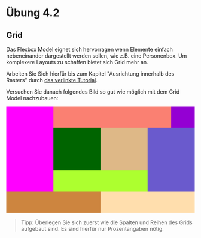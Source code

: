 # Übung 4.2 #

## Grid ##

Das Flexbox Model eignet sich hervorragen wenn Elemente einfach nebeneinander dargestellt werden sollen,
wie z.B. eine Personenbox. Um komplexere Layouts zu schaffen bietet sich Grid mehr an.

Arbeiten Sie Sich hierfür bis zum Kapitel "Ausrichtung innerhalb des Rasters" durch 
[das verlinkte Tutorial](https://blog.kulturbanause.de/2013/12/css-grid-layout-module/).

Versuchen Sie danach folgendes Bild so gut wie möglich mit dem Grid Model nachzubauen:

![Übung 4.2](https://github.com/Andi-Moser/SJ20-21-M152/raw/master/m152/Uebungen/img/Uebung4-2.png)

> Tipp: Überlegen Sie sich zuerst wie die Spalten und Reihen des Grids aufgebaut sind. Es sind hierfür nur Prozentangaben nötig.

